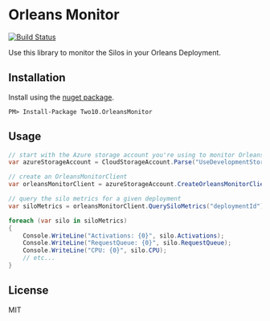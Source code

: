 # Orleans Monitor

[![Build Status](https://travis-ci.org/OrleansContrib/OrleansMonitor.svg)](https://travis-ci.org/OrleansContrib/OrleansMonitor)

Use this library to monitor the Silos in your Orleans Deployment.

## Installation

Install using the [nuget package](https://www.nuget.org/packages/Two10.OrleansMonitor).

```
PM> Install-Package Two10.OrleansMonitor
```

## Usage

```c#
// start with the Azure storage account you're using to monitor Orleans
var azureStorageAccount = CloudStorageAccount.Parse("UseDevelopmentStorage=true");

// create an OrleansMonitorClient
var orleansMonitorClient = azureStorageAccount.CreateOrleansMonitorClient();

// query the silo metrics for a given deployment
var siloMetrics = orleansMonitorClient.QuerySiloMetrics("deploymentId")

foreach (var silo in siloMetrics)
{
	Console.WriteLine("Activations: {0}", silo.Activations);
	Console.WriteLine("RequestQueue: {0}", silo.RequestQueue);
	Console.WriteLine("CPU: {0}", silo.CPU);
	// etc...
}

```

## License 

MIT